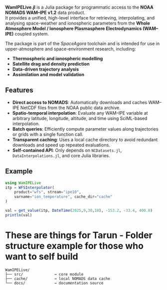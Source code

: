 **WamIPELive.jl** is a Julia package for programmatic access to the **NOAA NOMADS WAM–IPE v1.2** data product.  
It provides a unified, high-level interface for retrieving, interpolating, and analysing space-weather and ionospheric parameters from the **Whole Atmosphere Model / Ionosphere Plasmasphere Electrodynamics (WAM–IPE)** coupled system.

The package is part of the *SpaceAgora* toolchain and is intended for use in upper-atmosphere and space-environment research, including:
- **Thermospheric and ionospheric modelling**
- **Satellite drag and density prediction**
- **Data-driven trajectory analysis**
- **Assimilation and model validation**

## Features

- **Direct access to NOMADS**: Automatically downloads and caches WAM–IPE NetCDF files from the NOAA public data archive.  
- **Spatio-temporal interpolation**: Evaluate any WAM–IPE variable at arbitrary latitude, longitude, altitude, and time using SciML-based interpolation.  
- **Batch queries**: Efficiently compute parameter values along trajectories or grids with a single function call.  
- **Transparent caching**: Uses a local cache directory to avoid redundant downloads and speed up repeated evaluations.  
- **Self-contained API**: Only depends on `NCDatasets.jl`, `DataInterpolations.jl`, and core Julia libraries.  

## Example

```julia
using WamIPELive
itp = WFSInterpolator(
    product="wfs", stream="ipe10",
    varname="ion_temperature", cache_dir="cache"
)

val = get_value(itp, DateTime(2025,9,30,18), -153.2, -33.4, 400.0)
println(val)
```

# These are things for Tarun - Folder structure example for those who want to self build

```
WamIPELive/
├── src/              → core module
├── cache/            → local NOMADS data cache
└── docs/             → documentation source
```